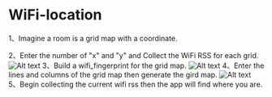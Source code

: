 # WiFi-location

1、Imagine a room is a grid map with a coordinate.

2、Enter the number of "x" and  "y" and Collect the WiFi RSS for each grid.
![Alt text](https://github.com/ouxuwen/WiFi-location/Screenshots/1.jpg)
3、Build a wifi_fingerprint for the grid map.
![Alt text](https://github.com/ouxuwen/WiFi-location/Screenshots/2.jpg)
4、Enter the lines and columns of the grid map then generate the gird map.
![Alt text](https://github.com/ouxuwen/WiFi-location/Screenshots/3.jpg)
5、Begin collecting the current wifi rss then the app will find where you are.
